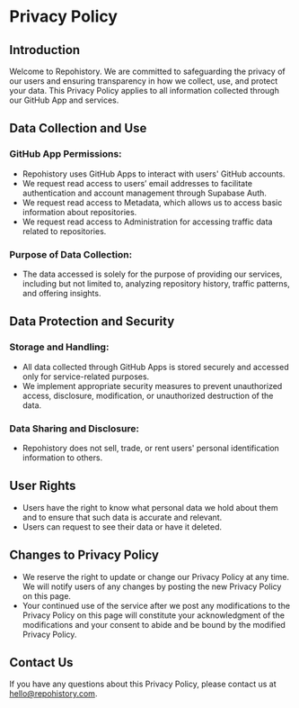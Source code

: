# Privacy Policy

## Introduction
Welcome to Repohistory. We are committed to safeguarding the privacy of our users and ensuring transparency in how we collect, use, and protect your data. This Privacy Policy applies to all information collected through our GitHub App and services.

## Data Collection and Use
### GitHub App Permissions: 
- Repohistory uses GitHub Apps to interact with users' GitHub accounts. 
- We request read access to users’ email addresses to facilitate authentication and account management through Supabase Auth.
- We request read access to Metadata, which allows us to access basic information about repositories.
- We request read access to Administration for accessing traffic data related to repositories.

### Purpose of Data Collection:
- The data accessed is solely for the purpose of providing our services, including but not limited to, analyzing repository history, traffic patterns, and offering insights.

## Data Protection and Security
### Storage and Handling:
- All data collected through GitHub Apps is stored securely and accessed only for service-related purposes.
- We implement appropriate security measures to prevent unauthorized access, disclosure, modification, or unauthorized destruction of the data.

### Data Sharing and Disclosure:
- Repohistory does not sell, trade, or rent users' personal identification information to others.

## User Rights
- Users have the right to know what personal data we hold about them and to ensure that such data is accurate and relevant.
- Users can request to see their data or have it deleted.

## Changes to Privacy Policy
- We reserve the right to update or change our Privacy Policy at any time. We will notify users of any changes by posting the new Privacy Policy on this page.
- Your continued use of the service after we post any modifications to the Privacy Policy on this page will constitute your acknowledgment of the modifications and your consent to abide and be bound by the modified Privacy Policy.

## Contact Us
If you have any questions about this Privacy Policy, please contact us at hello@repohistory.com.
